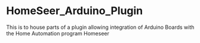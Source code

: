 HomeSeer_Arduino_Plugin
=======================

This is to house parts of a plugin allowing integration of Arduino Boards with the Home Automation program Homeseer
